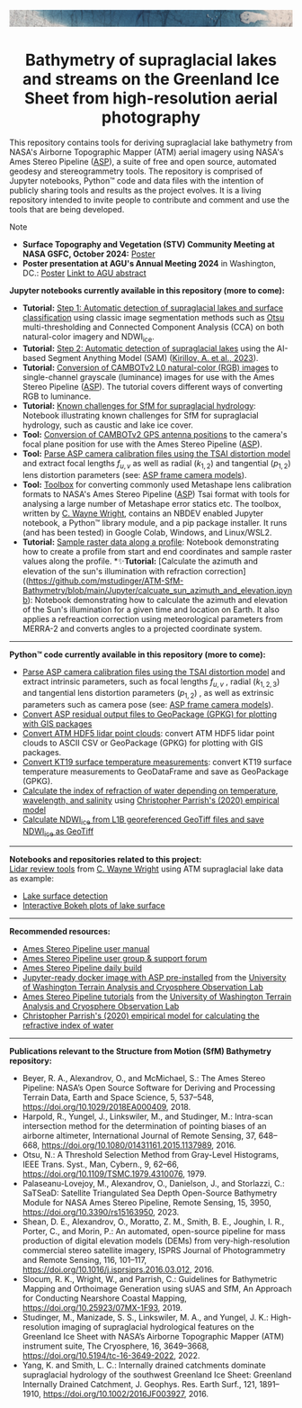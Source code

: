 ![repository_banner](presentations/supraglacial_lake_banner_image.jpg)  
# <div align="center">Bathymetry of supraglacial lakes and streams on the Greenland Ice Sheet from high-resolution aerial photography</div>
This repository contains tools for deriving supraglacial lake bathymetry from NASA's Airborne Topographic Mapper (ATM) aerial imagery using NASA's Ames Stereo Pipeline ([ASP](https://stereopipeline.readthedocs.io/en/latest/index.html)), a suite of free and open source, automated geodesy and stereogrammetry tools. The repository is comprised of Jupyter notebooks, Python™ code and data files with the intention of publicly sharing tools and results as the project evolves. It is a living repository intended to invite people to contribute and comment and use the tools that are being developed.

>[!NOTE]
>* **Surface Topography and Vegetation (STV) Community Meeting at NASA GSFC, October 2024:** [Poster](https://github.com/mstudinger/ATM-SfM-Bathymetry/blob/main/presentations/STV_Community_Meeting_GSFC_2024_Greenland_lake_bathymetry.svgz.pdf)  
>* **Poster presentation at AGU's Annual Meeting 2024** in Washington, DC.: [Poster](https://github.com/mstudinger/ATM-SfM-Bathymetry/blob/main/presentations/AGU_Fall_Meeting_2024_Greenland_lake_bathymetry_poster_medium_res.pdf) [Linkt to AGU abstract](https://agu.confex.com/agu/agu24/meetingapp.cgi/Paper/1528333)  


**Jupyter notebooks currently available in this repository (more to come):**  
* **Tutorial:** [Step 1: Automatic detection of supraglacial lakes and surface classification](https://github.com/mstudinger/ATM-SfM-Bathymetry/blob/main/Jupyter/CAMBOTv2_lake_detection_using_NDWI_and_Otsu_thresholding.ipynb) using classic image segmentation methods such as [Otsu](https://doi.org/10.1109/TSMC.1979.4310076) multi-thresholding and Connected Component Analysis (CCA) on both natural-color imagery and NDWI<sub>ice</sub>.  
* **Tutorial:** [Step 2: Automatic detection of supraglacial lakes](https://github.com/mstudinger/ATM-SfM-Bathymetry/blob/main/Jupyter/CAMBOT_v2_lake_detection_using_SAM.ipynb) using the AI-based Segment Anything Model (SAM) ([Kirillov, A. et al., 2023](http://arxiv.org/abs/2304.02643)).  
* **Tutorial:** [Conversion of CAMBOTv2 L0 natural-color (RGB) images](https://github.com/mstudinger/ATM-SfM-Bathymetry/blob/main/Jupyter/CAMBOTv2_RGB_to_luminance.ipynb) to single-channel grayscale (luminance) images for use with the Ames Stereo Pipeline ([ASP](https://stereopipeline.readthedocs.io/en/latest/index.html)). The tutorial covers different ways of converting RGB to luminance.
* **Tutorial:** [Known challenges for SfM for supraglacial hydrology](https://github.com/mstudinger/ATM-SfM-Bathymetry/blob/main/Jupyter/SfM_supraglacial_hydrology_known_challenges.ipynb): Notebook illustrating known challenges for SfM for supraglacial hydrology, such as caustic and lake ice cover.  
* **Tool:** [Conversion of CAMBOTv2 GPS antenna positions](https://github.com/mstudinger/ATM-SfM-Bathymetry/blob/main/Jupyter/CAMBOTv2_convert_GPS_to_camera_pos.ipynb) to the camera's focal plane position for use with the Ames Stereo Pipeline ([ASP](https://stereopipeline.readthedocs.io/en/latest/index.html)).
* **Tool:** [Parse ASP camera calibration files using the TSAI distortion model](https://github.com/mstudinger/ATM-SfM-Bathymetry/blob/main/Jupyter/parse_ASP_Tsai_camera_calibration_files.ipynb) and extract focal lengths $f_{u, v}$ as well as radial ($k_{1, 2}$) and tangential ($p_{1, 2}$) lens distortion parameters (see: [ASP frame camera models](https://stereopipeline.readthedocs.io/en/latest/pinholemodels.html)).
* **Tool:** [Toolbox](https://github.com/lidar532/ww_MetaShapelib) for converting commonly used Metashape lens calibration formats to NASA's Ames Stereo Pipeline ([ASP](https://stereopipeline.readthedocs.io/en/latest/index.html)) Tsai format with tools for analysing a large number of Metashape error statics etc. The toolbox, written by [C. Wayne Wright](https://github.com/lidar532), contains an NBDEV enabled Jupyter notebook, a Python™ library module, and a pip package installer. It runs (and has been tested) in Google Colab, Windows, and Linux/WSL2.
* **Tutorial:** [Sample raster data along a profile](https://github.com/mstudinger/ATM-SfM-Bathymetry/blob/main/Jupyter/create_profile_sample_raster_tutorial.ipynb): Notebook demonstrating how to create a profile from start and end coordinates and sample raster values along the profile.
*✨**Tutorial:** [Calculate the azimuth and elevation of the sun's illumination with refraction correction]((https://github.com/mstudinger/ATM-SfM-Bathymetry/blob/main/Jupyter/calcuate_sun_azimuth_and_elevation.ipynb): Notebook demonstrating how to calculate the azimuth and elevation of the Sun's illumination for a given time and location on Earth. It also applies a refreaction correction using meteorological parameters from MERRA-2 and converts angles to a projected coordinate system.  
***
**Python™ code currently available in this repository (more to come):**
* [Parse ASP camera calibration files using the TSAI distortion model](https://github.com/mstudinger/ATM-SfM-Bathymetry/blob/main/Python/parse_ASP_TSAI_camera_calibration_files.py) and extract intrinsic parameters, such as focal lengths $f_{u, v}$ , radial ($k_{1, 2, 3}$) and tangential  lens distortion parameters ($p_{1, 2}$) , as well as extrinsic parameters such as camera pose (see: [ASP frame camera models](https://stereopipeline.readthedocs.io/en/latest/pinholemodels.html)).
* [Convert ASP residual output files to GeoPackage (GPKG) for plotting with GIS packages](https://github.com/mstudinger/ATM-SfM-Bathymetry/blob/main/Python/convert_asp_residual_output_to_gpkg.py)
* [Convert ATM HDF5 lidar point clouds](https://github.com/mstudinger/ATM-SfM-Bathymetry/blob/main/Python/convert_ATM_H5_to_csv_and_gpkd.py): convert ATM HDF5 lidar point clouds to ASCII CSV or GeoPackage (GPKG) for plotting with GIS packages.
* [Convert KT19 surface temperature measurements](https://github.com/mstudinger/ATM-SfM-Bathymetry/blob/main/Python/convert_KT19_to_gpkg.py): convert KT19 surface temperature measurements to GeoDataFrame and save as GeoPackage (GPKG).
* [Calculate the index of refraction of water depending on temperature, wavelength, and salinity](https://github.com/mstudinger/ATM-SfM-Bathymetry/blob/main/Python/calc_refractive_index_of_water.py) using [Christopher Parrish's (2020) empirical model](https://research.engr.oregonstate.edu/parrish/index-refraction-seawater-and-freshwater-function-wavelength-and-temperature)
* [Calculate NDWI<sub>ice</sub> from L1B georeferenced GeoTiff files and save NDWI<sub>ice</sub> as GeoTiff](https://github.com/mstudinger/ATM-SfM-Bathymetry/blob/main/Python/calculate_L1B_NDWI_geotiffs.py)
***
**Notebooks and repositories related to this project:**  
[Lidar review tools](https://lidar532.github.io/lidar_review_tools/) from [C. Wayne Wright](https://github.com/lidar532) using ATM supraglacial lake data as example:
* [Lake surface detection](https://lidar532.github.io/lidar_review_tools/detect_lidar_water_surface.html)
* [Interactive Bokeh plots of lake surface](https://lidar532.github.io/lidar_review_tools/ww_bokeh.html)
___

**Recommended resources:**
* [Ames Stereo Pipeline user manual](https://stereopipeline.readthedocs.io/en/latest/index.html)
* [Ames Stereo Pipeline user group & support forum](https://groups.google.com/forum/#!forum/ames-stereo-pipeline-support)
* [Ames Stereo Pipeline daily build](https://github.com/NeoGeographyToolkit/StereoPipeline/releases)
* [Jupyter-ready docker image with ASP pre-installed](https://github.com/uw-cryo/asp-binder) from the [University of Washington Terrain Analysis and Cryosphere Observation Lab](https://github.com/uw-cryo)
* [Ames Stereo Pipeline tutorials](https://github.com/uw-cryo/asp_tutorials) from the [University of Washington Terrain Analysis and Cryosphere Observation Lab](https://github.com/uw-cryo)
*  [Christopher Parrish's (2020) empirical model for calculating the refractive index of water](https://research.engr.oregonstate.edu/parrish/index-refraction-seawater-and-freshwater-function-wavelength-and-temperature)

***

**Publications relevant to the Structure from Motion (SfM) Bathymetry repository:**
* Beyer, R. A., Alexandrov, O., and McMichael, S.: The Ames Stereo Pipeline: NASA’s Open Source Software for Deriving and Processing Terrain Data, Earth and Space Science, 5, 537–548, https://doi.org/10.1029/2018EA000409, 2018.
* Harpold, R., Yungel, J., Linkswiler, M., and Studinger, M.: Intra-scan intersection method for the determination of pointing biases of an airborne altimeter, International Journal of Remote Sensing, 37, 648–668, https://doi.org/10.1080/01431161.2015.1137989, 2016.
* Otsu, N.: A Threshold Selection Method from Gray-Level Histograms, IEEE Trans. Syst., Man, Cybern., 9, 62–66, https://doi.org/10.1109/TSMC.1979.4310076, 1979.
* Palaseanu-Lovejoy, M., Alexandrov, O., Danielson, J., and Storlazzi, C.: SaTSeaD: Satellite Triangulated Sea Depth Open-Source Bathymetry Module for NASA Ames Stereo Pipeline, Remote Sensing, 15, 3950, https://doi.org/10.3390/rs15163950, 2023.
* Shean, D. E., Alexandrov, O., Moratto, Z. M., Smith, B. E., Joughin, I. R., Porter, C., and Morin, P.: An automated, open-source pipeline for mass production of digital elevation models (DEMs) from very-high-resolution commercial stereo satellite imagery, ISPRS Journal of Photogrammetry and Remote Sensing, 116, 101–117, https://doi.org/10.1016/j.isprsjprs.2016.03.012, 2016.
* Slocum, R. K., Wright, W., and Parrish, C.: Guidelines for Bathymetric Mapping and Orthoimage Generation using sUAS and SfM, An Approach for Conducting Nearshore Coastal Mapping, https://doi.org/10.25923/07MX-1F93, 2019.
* Studinger, M., Manizade, S. S., Linkswiler, M. A., and Yungel, J. K.: High-resolution imaging of supraglacial hydrological features on the Greenland Ice Sheet with NASA’s Airborne Topographic Mapper (ATM) instrument suite, The Cryosphere, 16, 3649–3668, https://doi.org/10.5194/tc-16-3649-2022, 2022.
* Yang, K. and Smith, L. C.: Internally drained catchments dominate supraglacial hydrology of the southwest Greenland Ice Sheet: Greenland Internally Drained Catchment, J. Geophys. Res. Earth Surf., 121, 1891–1910, https://doi.org/10.1002/2016JF003927, 2016.

